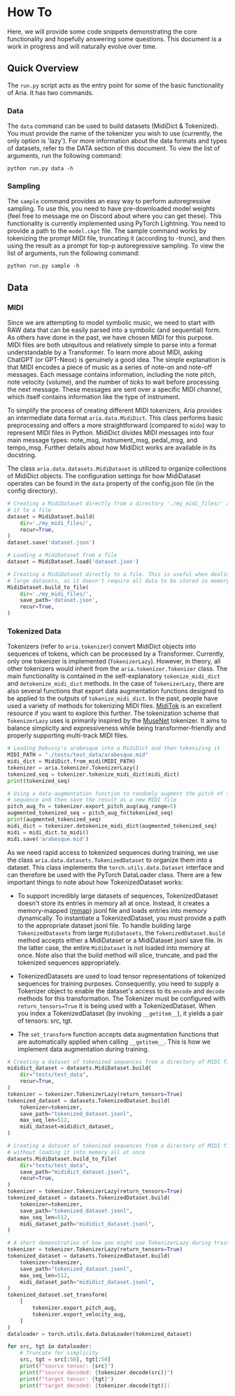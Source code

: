 # How To

Here, we will provide some code snippets demonstrating the core functionality and hopefully answering some questions. This document is a work in progress and will naturally evolve over time.

## Quick Overview

The `run.py` script acts as the entry point for some of the basic functionality of Aria. It has two commands.

### Data

The `data` command can be used to build datasets (MidiDict & Tokenized). You must provide the name of the tokenizer you wish to use (currently, the only option is 'lazy'). For more information about the data formats and types of datasets, refer to the DATA section of this document. To view the list of arguments, run the following command:

```
python run.py data -h
```

### Sampling

The `sample` command provides an easy way to perform autoregressive sampling. To use this, you need to have pre-downloaded model weights (feel free to message me on Discord about where you can get these). This functionality is currently implemented using PyTorch Lightning. You need to provide a path to the `model.ckpt` file. The sample command works by tokenizing the prompt MIDI file, truncating it (according to -trunc), and then using the result as a prompt for top-p autoregressive sampling. To view the list of arguments, run the following command:

```
python run.py sample -h
```

## Data

### MIDI

Since we are attempting to model symbolic music, we need to start with RAW data that can be easily parsed into a symbolic (and sequential) form. As others have done in the past, we have chosen MIDI for this purpose. MIDI files are both ubiquitous and relatively simple to parse into a format understandable by a Transformer. To learn more about MIDI, asking ChatGPT (or GPT-Neox) is genuinely a good idea. The simple explanation is that MIDI encodes a piece of music as a series of note-on and note-off messages. Each message contains information, including the note pitch, note velocity (volume), and the number of *ticks* to wait before processing the next message. These messages are sent over a specific MIDI *channel*, which itself contains information like the type of instrument.

To simplify the process of creating different MIDI tokenizers, Aria provides an intermediate data format `aria.data.MidiDict`. This class performs basic preprocessing and offers a more straightforward (compared to `mido`) way to represent MIDI files in Python. MidiDict divides MIDI messages into four main message types: note_msg, instrument_msg, pedal_msg, and tempo_msg. Further details about how MidiDict works are available in its docstring.

The class `aria.data.datasets.MidiDataset` is utilized to organize collections of MidiDict objects. The configuration settings for how MidiDataset operates can be found in the `data` property of the config.json file (in the config directory).

```python
# Creating a MidiDataset directly from a directory './my_midi_files/' and saving
# it to a file
dataset = MidiDataset.build(
    dir='./my_midi_files/',
    recur=True,
)
dataset.save('dataset.json')

# Loading a MidiDataset from a file
dataset = MidiDataset.load('dataset.json')

# Creating a MidiDataset directly to a file. This is useful when dealing with
# large datasets, as it doesn't require all data to be stored in memory simultaneously.
MidiDataset.build_to_file(
    dir='./my_midi_files/',
    save_path='dataset.json',
    recur=True,
)
```

### Tokenized Data

Tokenizers (refer to `aria.tokenizer`) convert MidiDict objects into sequences of tokens, which can be processed by a Transformer. Currently, only one tokenizer is implemented (`TokenizerLazy`). However, in theory, all other tokenizers would inherit from the `aria.tokenizer.Tokenizer` class. The main functionality is contained in the self-explanatory `tokenize_midi_dict` and `detokenize_midi_dict` methods. In the case of `TokenizerLazy`, there are also several functions that export data augmentation functions designed to be applied to the outputs of `tokenize_midi_dict`. In the past, people have used a variety of methods for tokenizing MIDI files. [MidiTok](https://github.com/Natooz/MidiTok) is an excellent resource if you want to explore this further. The tokenization scheme that `TokenizerLazy` uses is primarily inspired by the [MuseNet](https://openai.com/research/musenet) tokenizer. It aims to balance simplicity and expressiveness while being transformer-friendly and properly supporting multi-track MIDI files.

```python
# Loading Debussy's arabesque into a MidiDict and then tokenizing it
MIDI_PATH = "./tests/test_data/arabesque.mid"
midi_dict = MidiDict.from_midi(MIDI_PATH)
tokenizer = aria.tokenizer.TokenizerLazy()
tokenized_seq = tokenizer.tokenize_midi_dict(midi_dict)
print(tokenized_seq)

# Using a data-augmentation function to randomly augment the pitch of the
# sequence and then save the result as a new MIDI file
pitch_aug_fn = tokenizer.export_pitch_aug(aug_range=5)
augmented_tokenized_seq = pitch_aug_fn(tokenized_seq)
print(augmented_tokenized_seq)
midi_dict = tokenizer.detokenize_midi_dict(augmented_tokenized_seq)
midi = midi_dict.to_midi()
midi.save('arabesque.mid')
```

As we need rapid access to tokenized sequences during training, we use the class `aria.data.datasets.TokenizedDataset` to organize them into a dataset. This class implements the `torch.utils.data.Dataset` interface and can therefore be used with the PyTorch DataLoader class. There are a few important things to note about how TokenizedDataset works:

- To support incredibly large datasets of sequences, TokenizedDataset doesn't store its entries in memory all at once. Instead, it creates a memory-mapped ([mmap](https://docs.python.org/3/library/mmap.html)) jsonl file and loads entries into memory dynamically. To instantiate a TokenizedDataset, you must provide a path to the appropriate dataset jsonl file. To handle building large `TokenizedDatasets` from large `MidiDatasets`, the `TokenizedDataset.build` method accepts either a MidiDataset or a MidiDataset jsonl save file. In the latter case, the entire `MidiDataset` is not loaded into memory at once. Note also that the build method will slice, truncate, and pad the tokenized sequences appropriately.

- TokenizedDatasets are used to load tensor representations of tokenized sequences for training purposes. Consequently, you need to supply a Tokenizer object to enable the dataset's access to its `encode` and `decode` methods for this transformation. The Tokenizer must be configured with `return_tensors=True` it is being used with a TokenizedDataset. When you index a TokenizedDataset (by invoking `__getitem__`), it yields a pair of tensors: src, tgt.

- The `set_transform` function accepts data augmentation functions that are automatically applied when calling `__getitem__`. This is how we implement data augmentation during training.
 
```python
# Creating a dataset of tokenized sequences from a directory of MIDI files
mididict_dataset = datasets.MidiDataset.build(
    dir="tests/test_data",
    recur=True,
)
tokenizer = tokenizer.TokenizerLazy(return_tensors=True)
tokenized_dataset = datasets.TokenizedDataset.build(
    tokenizer=tokenizer,
    save_path="tokenized_dataset.jsonl",
    max_seq_len=512,
    midi_dataset=mididict_dataset,
)

# Creating a dataset of tokenized sequences from a directory of MIDI files,
# without loading it into memory all at once
datasets.MidiDataset.build_to_file(
    dir="tests/test_data",
    save_path="mididict_dataset.jsonl",
    recur=True,
)
tokenizer = tokenizer.TokenizerLazy(return_tensors=True)
tokenized_dataset = datasets.TokenizedDataset.build(
    tokenizer=tokenizer,
    save_path="tokenized_dataset.jsonl",
    max_seq_len=512,
    midi_dataset_path="mididict_dataset.jsonl",
)

# A short demonstration of how you might use TokenizerLazy during training
tokenizer = tokenizer.TokenizerLazy(return_tensors=True)
tokenized_dataset = datasets.TokenizedDataset.build(
    tokenizer=tokenizer,
    save_path="tokenized_dataset.jsonl",
    max_seq_len=512, 
    midi_dataset_path="mididict_dataset.jsonl",
)
tokenized_dataset.set_transform(
    [
        tokenizer.export_pitch_aug,
        tokenizer.export_velocity_aug,
    ]
)
dataloader = torch.utils.data.DataLoader(tokenized_dataset)

for src, tgt in dataloader:
    # Truncate for simplicity
    src, tgt = src[:50], tgt[:50]
    print(f"source tensor: {src}")
    print(f"source decoded: {tokenizer.decode(src)}")
    print(f"target tensor: {tgt}")
    print(f"target decoded: {tokenizer.decode(tgt)})
```